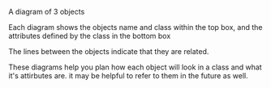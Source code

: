 A diagram of 3 objects

Each diagram shows the objects name and class within the top box, and the attributes defined by the class in the bottom box

The lines between the objects indicate that they are related.

These diagrams help you plan how each object will look in a class and what it's attirbutes are. it may be helpful to refer to them in the future as well.